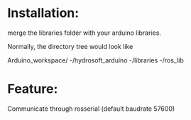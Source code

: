 
# Installation:

merge the libraries folder with your arduino libraries. 

Normally, the directory tree would look like

Arduino_workspace/
     -/hydrosoft_arduino
     -/libraries
         -/ros_lib


# Feature: 
Communicate through rosserial (default baudrate 57600)
